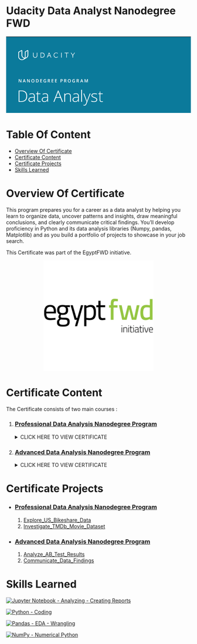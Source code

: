 # Udacity Data Analyst Nanodegree FWD<!-- omit in toc -->
![](Assests/Udacity_data_analyst_banner.png)

# Table Of Content<!-- omit in toc -->
- [Overview Of Certificate](#overview-of-certificate)
- [Certificate Content](#certificate-content)
- [Certificate Projects](#certificate-projects)
- [Skills Learned](#skills-learned)

# Overview Of Certificate
This program prepares you for a career as a data analyst by helping you learn to organize data, uncover
patterns and insights, draw meaningful conclusions, and clearly communicate critical findings. You’ll
develop proficiency in Python and its data analysis libraries (Numpy, pandas, Matplotlib) and as you
build a portfolio of projects to showcase in your job search.

This Certificate was part of the EgyptFWD initiative.
<p align="center">
  <img width="300" height="" src="Assests\egfwd.jpg">
</p>

# Certificate Content
The Certificate consists of two main courses :
1. ### [Professional Data Analysis Nanodegree Program](https://github.com/hossam-elshabory/Udacity_Data_Analyst_Nanodegree_FWD/tree/master/Udacity_Professional_Data_Analyst_Nanodegree_FWD)

    <details>
    <summary>CLICK HERE TO VIEW CERTIFICATE</summary>

    ![](https://s3-us-west-2.amazonaws.com/udacity-printer/production/certificates/bd89db35-8847-4994-8e88-43084eb5c41a.svg)

    </details>

2. ### [Advanced Data Analysis Nanodegree Program](https://github.com/hossam-elshabory/Udacity_Data_Analyst_Nanodegree_FWD/tree/master/Udacity_Advanced_Data_Analyst_Nanodegree_FWD)

    <details>
    <summary>CLICK HERE TO VIEW CERTIFICATE</summary>

    ![](https://s3-us-west-2.amazonaws.com/udacity-printer/production/certificates/92b1d8bc-8fa8-4a2b-8339-9fdccedc8ce1.svg)

    </details>


# Certificate Projects
- ### [Professional Data Analysis Nanodegree Program](https://github.com/hossam-elshabory/Udacity_Data_Analyst_Nanodegree_FWD/blob/master/Udacity_Professional_Data_Analyst_Nanodegree_FWD)
  1. [Explore_US_Bikeshare_Data](https://github.com/hossam-elshabory/Udacity_Data_Analyst_Nanodegree_FWD/tree/master/Udacity_Professional_Data_Analyst_Nanodegree_FWD/Explore_US_Bikeshare_Data)
  2. [Investigate_TMDb_Movie_Dataset](https://github.com/hossam-elshabory/Udacity_Data_Analyst_Nanodegree_FWD/tree/master/Udacity_Professional_Data_Analyst_Nanodegree_FWD/Investigate_TMDb_Movie_Dataset)

- ### [Advanced Data Analysis Nanodegree Program](https://github.com/hossam-elshabory/Udacity_Data_Analyst_Nanodegree_FWD/tree/master/Udacity_Advanced_Data_Analyst_Nanodegree_FWD)
  1. [Analyze_AB_Test_Results](https://github.com/hossam-elshabory/Udacity_Data_Analyst_Nanodegree_FWD/tree/master/Udacity_Advanced_Data_Analyst_Nanodegree_FWD/Analyze_AB_Test_Results)
  2. [Communicate_Data_Findings](https://github.com/hossam-elshabory/Udacity_Data_Analyst_Nanodegree_FWD/tree/master/Udacity_Advanced_Data_Analyst_Nanodegree_FWD/Communicate_Data_Findings)

# Skills Learned
[![Jupyter Notebook - Analyzing - Creating Reports](https://img.shields.io/badge/Jupyter_Notebook-Analyzing_--_Creating_Reports-ff9500?style=for-the-badge&logo=jupyter)](https://)

[![Python - Coding](https://img.shields.io/badge/Python-Coding-eeec11?style=for-the-badge&logo=python)](https://)

[![Pandas - EDA - Wrangling](https://img.shields.io/badge/Pandas-EDA_--_Wrangling-bf31ce?style=for-the-badge&logo=pandas)](https://)

[![NumPy - Numerical Python](https://img.shields.io/badge/NumPy-Numerical_Python-2f00ff?style=for-the-badge&logo=NumPy)](https://)

